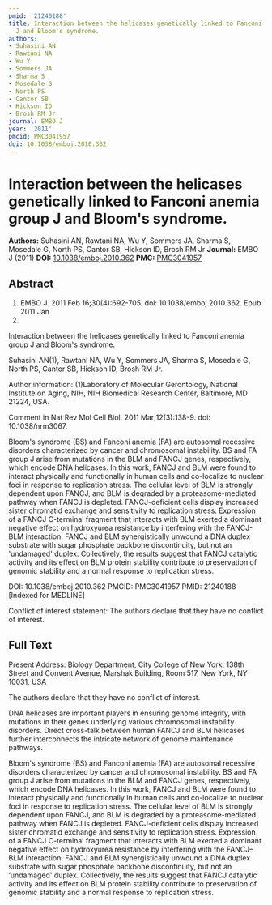 ```yaml
---
pmid: '21240188'
title: Interaction between the helicases genetically linked to Fanconi anemia group
  J and Bloom's syndrome.
authors:
- Suhasini AN
- Rawtani NA
- Wu Y
- Sommers JA
- Sharma S
- Mosedale G
- North PS
- Cantor SB
- Hickson ID
- Brosh RM Jr
journal: EMBO J
year: '2011'
pmcid: PMC3041957
doi: 10.1038/emboj.2010.362
---
```


# Interaction between the helicases genetically linked to Fanconi anemia group J and Bloom's syndrome.
**Authors:** Suhasini AN, Rawtani NA, Wu Y, Sommers JA, Sharma S, Mosedale G, North PS, Cantor SB, Hickson ID, Brosh RM Jr
**Journal:** EMBO J (2011)
**DOI:** [10.1038/emboj.2010.362](https://doi.org/10.1038/emboj.2010.362)
**PMC:** [PMC3041957](https://www.ncbi.nlm.nih.gov/pmc/articles/PMC3041957/)

## Abstract

1. EMBO J. 2011 Feb 16;30(4):692-705. doi: 10.1038/emboj.2010.362. Epub 2011 Jan 
14.

Interaction between the helicases genetically linked to Fanconi anemia group J 
and Bloom's syndrome.

Suhasini AN(1), Rawtani NA, Wu Y, Sommers JA, Sharma S, Mosedale G, North PS, 
Cantor SB, Hickson ID, Brosh RM Jr.

Author information:
(1)Laboratory of Molecular Gerontology, National Institute on Aging, NIH, NIH 
Biomedical Research Center, Baltimore, MD 21224, USA.

Comment in
    Nat Rev Mol Cell Biol. 2011 Mar;12(3):138-9. doi: 10.1038/nrm3067.

Bloom's syndrome (BS) and Fanconi anemia (FA) are autosomal recessive disorders 
characterized by cancer and chromosomal instability. BS and FA group J arise 
from mutations in the BLM and FANCJ genes, respectively, which encode DNA 
helicases. In this work, FANCJ and BLM were found to interact physically and 
functionally in human cells and co-localize to nuclear foci in response to 
replication stress. The cellular level of BLM is strongly dependent upon FANCJ, 
and BLM is degraded by a proteasome-mediated pathway when FANCJ is depleted. 
FANCJ-deficient cells display increased sister chromatid exchange and 
sensitivity to replication stress. Expression of a FANCJ C-terminal fragment 
that interacts with BLM exerted a dominant negative effect on hydroxyurea 
resistance by interfering with the FANCJ-BLM interaction. FANCJ and BLM 
synergistically unwound a DNA duplex substrate with sugar phosphate backbone 
discontinuity, but not an 'undamaged' duplex. Collectively, the results suggest 
that FANCJ catalytic activity and its effect on BLM protein stability contribute 
to preservation of genomic stability and a normal response to replication 
stress.

DOI: 10.1038/emboj.2010.362
PMCID: PMC3041957
PMID: 21240188 [Indexed for MEDLINE]

Conflict of interest statement: The authors declare that they have no conflict 
of interest.

## Full Text

Present Address: Biology Department, City College of New York, 138th Street and Convent Avenue, Marshak Building, Room 517, New York, NY 10031, USA

The authors declare that they have no conflict of interest.

DNA helicases are important players in ensuring genome integrity, with mutations in their genes underlying various chromosomal instability disorders. Direct cross-talk between human FANCJ and BLM helicases further interconnects the intricate network of genome maintenance pathways.

Bloom's syndrome (BS) and Fanconi anemia (FA) are autosomal recessive disorders characterized by cancer and chromosomal instability. BS and FA group J arise from mutations in the BLM and FANCJ genes, respectively, which encode DNA helicases. In this work, FANCJ and BLM were found to interact physically and functionally in human cells and co-localize to nuclear foci in response to replication stress. The cellular level of BLM is strongly dependent upon FANCJ, and BLM is degraded by a proteasome-mediated pathway when FANCJ is depleted. FANCJ-deficient cells display increased sister chromatid exchange and sensitivity to replication stress. Expression of a FANCJ C-terminal fragment that interacts with BLM exerted a dominant negative effect on hydroxyurea resistance by interfering with the FANCJ–BLM interaction. FANCJ and BLM synergistically unwound a DNA duplex substrate with sugar phosphate backbone discontinuity, but not an ‘undamaged' duplex. Collectively, the results suggest that FANCJ catalytic activity and its effect on BLM protein stability contribute to preservation of genomic stability and a normal response to replication stress.
